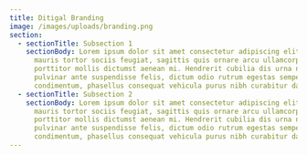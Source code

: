 ```yaml
---
title: Ditigal Branding
image: /images/uploads/branding.png
section:
  - sectionTitle: Subsection 1
    sectionBody: Lorem ipsum dolor sit amet consectetur adipiscing elit malesuada
      mauris tortor sociis feugiat, sagittis quis ornare arcu ullamcorper duis
      porttitor mollis dictumst aenean mi. Hendrerit cubilia dis urna nostra
      pulvinar ante suspendisse felis, dictum odio rutrum egestas semper neque
      condimentum, phasellus consequat vehicula purus nibh curabitur dapibus.
  - sectionTitle: Subsection 2
    sectionBody: Lorem ipsum dolor sit amet consectetur adipiscing elit malesuada
      mauris tortor sociis feugiat, sagittis quis ornare arcu ullamcorper duis
      porttitor mollis dictumst aenean mi. Hendrerit cubilia dis urna nostra
      pulvinar ante suspendisse felis, dictum odio rutrum egestas semper neque
      condimentum, phasellus consequat vehicula purus nibh curabitur dapibus.
---
```

